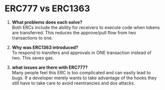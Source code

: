 # ERC777 vs ERC1363

1. **What problems does each solve?**  
   Both ERCs include the ability for receivers to execute code when tokens are transferred. This reduces the approve/pull flow from two transactions to one.

2. **Why was ERC1363 introduced?**  
   To respond to transfers and approvals in ONE transaction instead of two. This saves gas.

3. **what issues are there with ERC777?**  
   Many people feel this ERC is too complicated and can easily lead to bugs. If a developer merely wants to take advantage of the hooks they still have to take care to avoid reentrancies and dos attacks.

